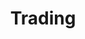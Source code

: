 ---
title: Trading
description: Trading ideas, models, etc.
image: logo.jpg

# Badge style
style:
    background: "#F45B69" 
    # color: "#000000" # black
    # color: "#fff" # white
---